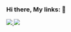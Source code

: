 ### Hi there, My links: 👋

<!--
**lancer147741/lancer147741** is a ✨ _special_ ✨ repository because its `README.md` (this file) appears on your GitHub profile.

Here are some ideas to get you started:

- 🔭 I’m currently working on ...
- 🌱 I’m currently learning ...
- 👯 I’m looking to collaborate on ...
- 🤔 I’m looking for help with ...
- 💬 Ask me about ...
- 📫 How to reach me: ...
- 😄 Pronouns: ...
- ⚡ Fun fact: ...
-->
<div id="badges">
  <a href="www.codewars.com%2Fusers%2Flancer147741">
<img src= "https://img.shields.io/badge/Codewars-red?logo=Codewars&logoColor=white"/>
  <a href="https://codeforces.com/profile/Lancer147">
<img src = "https://img.shields.io/badge/Codeforces-white?logo=Codeforces"/>    
</div> 

